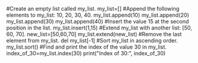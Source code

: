 #Create an empty list called my_list.
my_list=[]
#Append the following elements to my_list: 10, 20, 30, 40.
my_list.append(10)
my_list.append(20)
my_list.append(30)
my_list.append(40)
#Insert the value 15 at the second position in the list.
my_list.insert(1,15)
#Extend my_list with another list: [50, 60, 70].
new_list=[50,60,70]
my_list.extend(new_list)
#Remove the last element from my_list.
del my_list[-1]
#Sort my_list in ascending order.
my_list.sort()
#Find and print the index of the value 30 in my_list.
index_of_30=my_list.index(30)
print("Index of 30:", index_of_30)